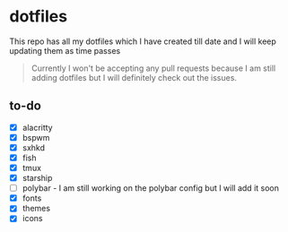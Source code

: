 # dotfiles

This repo has all my dotfiles which I have created till date and I will keep updating them as time passes

> Currently I won't be accepting any pull requests because I am still adding dotfiles but I will definitely check out the issues.

## to-do

- [x] alacritty
- [x] bspwm
- [x] sxhkd
- [x] fish
- [x] tmux
- [x] starship
- [ ] polybar - I am still working on the polybar config but I will add it soon
- [x] fonts
- [x] themes
- [x] icons
